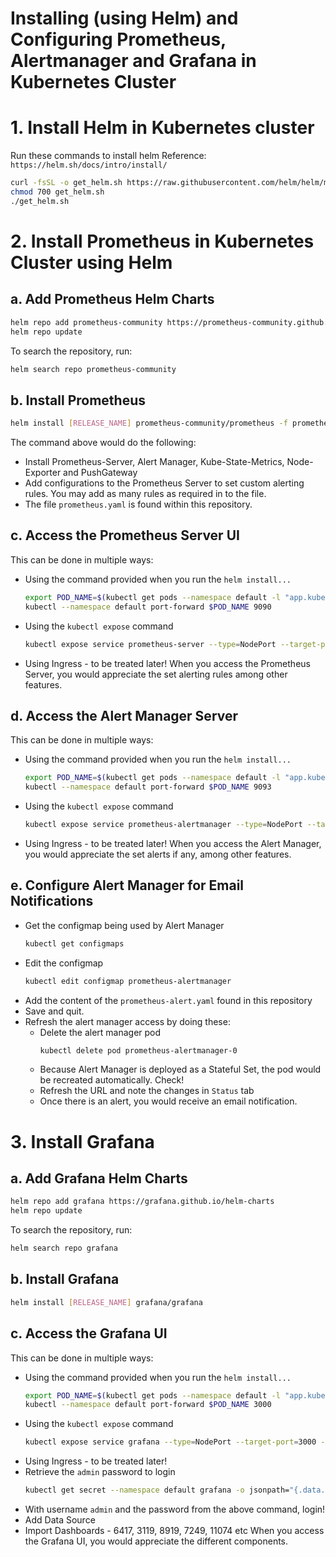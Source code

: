 # Installing (using Helm) and Configuring Prometheus, Alertmanager and Grafana in Kubernetes Cluster

# 1. Install Helm in Kubernetes cluster

Run these commands to install helm
Reference: `https://helm.sh/docs/intro/install/`
```bash
curl -fsSL -o get_helm.sh https://raw.githubusercontent.com/helm/helm/main/scripts/get-helm-3
chmod 700 get_helm.sh
./get_helm.sh
```

# 2. Install Prometheus in Kubernetes Cluster using Helm

## a. Add Prometheus Helm Charts
```bash
helm repo add prometheus-community https://prometheus-community.github.io/helm-charts
helm repo update
```
To search the repository, run:
```bash
helm search repo prometheus-community
```
## b. Install Prometheus
```bash
helm install [RELEASE_NAME] prometheus-community/prometheus -f prometheus.yaml
```
The command above would do the following:
  * Install Prometheus-Server, Alert Manager, Kube-State-Metrics, Node-Exporter and PushGateway
  * Add configurations to the Prometheus Server to set custom alerting rules. You may add as many rules as required in to the file.
  * The file `prometheus.yaml` is found within this repository.

## c. Access the Prometheus Server UI
This can be done in multiple ways:
  * Using the command provided when you run the `helm install...`
    ```bash
    export POD_NAME=$(kubectl get pods --namespace default -l "app.kubernetes.io/name=prometheus,app.kubernetes.io/instance=prometheus" -o jsonpath="{.items[0].metadata.name}")
    kubectl --namespace default port-forward $POD_NAME 9090
    ```
  * Using the `kubectl expose` command
    ```bash
    kubectl expose service prometheus-server --type=NodePort --target-port=9090 --name=prometheus-server-access
    ```
  * Using Ingress - to be treated later!
When you access the Prometheus Server, you would appreciate the set alerting rules among other features.

## d. Access the Alert Manager Server
This can be done in multiple ways:
  * Using the command provided when you run the `helm install...`
    ```bash
    export POD_NAME=$(kubectl get pods --namespace default -l "app.kubernetes.io/name=alertmanager,app.kubernetes.io/instance=prometheus" -o jsonpath="{.items[0].metadata.name}")
    kubectl --namespace default port-forward $POD_NAME 9093
    ```
  * Using the `kubectl expose` command
    ```bash
    kubectl expose service prometheus-alertmanager --type=NodePort --target-port=9093 --name=alertmanager-access
    ```
  * Using Ingress - to be treated later!
When you access the Alert Manager, you would appreciate the set alerts if any, among other features.

## e. Configure Alert Manager for Email Notifications
  * Get the configmap being used by Alert Manager
    ```bash
    kubectl get configmaps
    ```
  * Edit the configmap
    ```bash
    kubectl edit configmap prometheus-alertmanager
    ```
  * Add the content of the `prometheus-alert.yaml` found in this repository
  * Save and quit.
  * Refresh the alert manager access by doing these:
    - Delete the alert manager pod
      ```bash
      kubectl delete pod prometheus-alertmanager-0
      ```
    - Because Alert Manager is deployed as a Stateful Set, the pod would be recreated automatically. Check!
    - Refresh the URL and note the changes in `Status` tab
    - Once there is an alert, you would receive an email notification.

# 3. Install Grafana

## a. Add Grafana Helm Charts
```bash
helm repo add grafana https://grafana.github.io/helm-charts
helm repo update
```
To search the repository, run:
```bash
helm search repo grafana
```
## b. Install Grafana
```bash
helm install [RELEASE_NAME] grafana/grafana
```

## c. Access the Grafana UI
This can be done in multiple ways:
  * Using the command provided when you run the `helm install...`
    ```bash
    export POD_NAME=$(kubectl get pods --namespace default -l "app.kubernetes.io/name=grafana,app.kubernetes.io/instance=grafana" -o jsonpath="{.items[0].metadata.name}")
    kubectl --namespace default port-forward $POD_NAME 3000
    ```
  * Using the `kubectl expose` command
    ```bash
    kubectl expose service grafana --type=NodePort --target-port=3000 --name=grafana-access
    ```
  * Using Ingress - to be treated later!
  * Retrieve the `admin` password to login
    ```bash
    kubectl get secret --namespace default grafana -o jsonpath="{.data.admin-password}" | base64 --decode ; echo
    ```
  * With username `admin` and the password from the above command, login!
  * Add Data Source
  * Import Dashboards - 6417, 3119, 8919, 7249, 11074 etc
When you access the Grafana UI, you would appreciate the different components.



